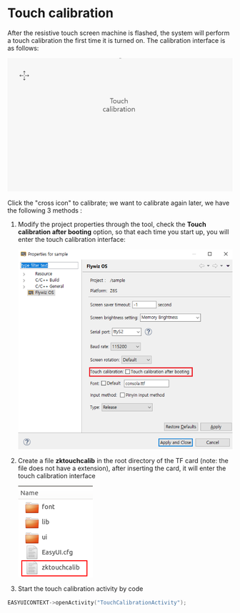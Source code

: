 # Touch calibration
After the resistive touch screen machine is flashed, the system will perform a touch calibration the first time it is turned on. The calibration interface is as follows:

![](images/touchcalibration.png)

Click the "cross icon" to calibrate; we want to calibrate again later, we have the following 3 methods :
1. Modify the project properties through the tool, check the **Touch calibration after booting** option, so that each time you start up, you will enter the touch calibration interface:

   ![](images/touch_property.png)  <br/>
2. Create a file **zktouchcalib** in the root directory of the TF card (note: the file does not have a extension), after inserting the card, it will enter the touch calibration interface

   ![](images/zktouchcalib.png)  <br/>
3. Start the touch calibration activity by code
```c++
EASYUICONTEXT->openActivity("TouchCalibrationActivity");
```
